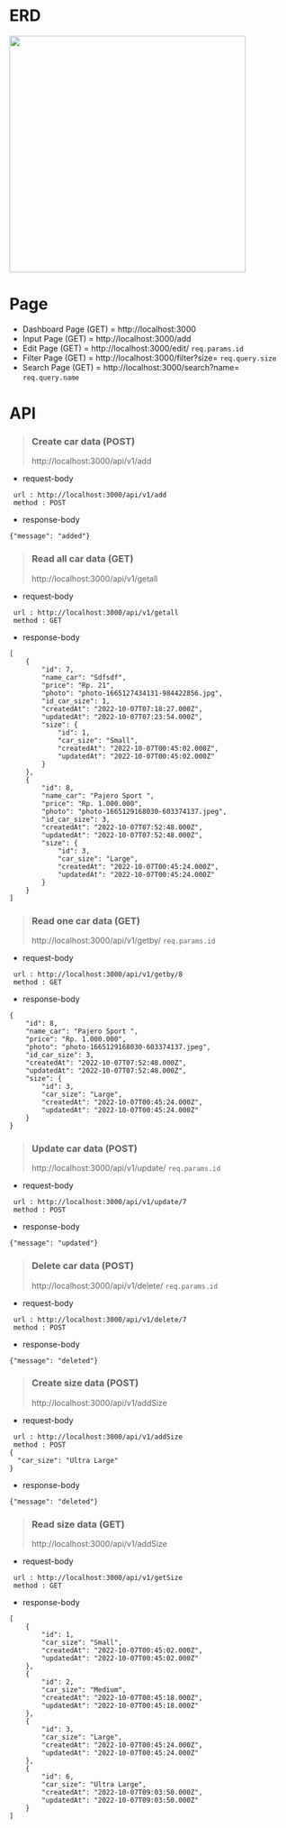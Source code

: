 # ERD
<img src="https://user-images.githubusercontent.com/89620643/194465977-5aa5f5bb-3893-4ce7-9b2b-856aea85ab4a.png" width="420"/>

# Page
- Dashboard Page (GET)  = http://localhost:3000
- Input Page (GET) = http://localhost:3000/add
- Edit Page (GET) = http://localhost:3000/edit/ ```req.params.id```
- Filter Page (GET) = http://localhost:3000/filter?size= ```req.query.size```
- Search Page (GET) = http://localhost:3000/search?name= ```req.query.name```

# API

> ### Create car data (POST)
>  http://localhost:3000/api/v1/add

- request-body 
```
 url : http://localhost:3000/api/v1/add
 method : POST
```


- response-body 
```
{"message": "added"}
```

> ### Read all car data (GET)
> http://localhost:3000/api/v1/getall
- request-body
```
 url : http://localhost:3000/api/v1/getall
 method : GET
```
- response-body 
```
[
    {
        "id": 7,
        "name_car": "Sdfsdf",
        "price": "Rp. 21",
        "photo": "photo-1665127434131-984422856.jpg",
        "id_car_size": 1,
        "createdAt": "2022-10-07T07:18:27.000Z",
        "updatedAt": "2022-10-07T07:23:54.000Z",
        "size": {
            "id": 1,
            "car_size": "Small",
            "createdAt": "2022-10-07T00:45:02.000Z",
            "updatedAt": "2022-10-07T00:45:02.000Z"
        }
    },
    {
        "id": 8,
        "name_car": "Pajero Sport ",
        "price": "Rp. 1.000.000",
        "photo": "photo-1665129168030-603374137.jpeg",
        "id_car_size": 3,
        "createdAt": "2022-10-07T07:52:48.000Z",
        "updatedAt": "2022-10-07T07:52:48.000Z",
        "size": {
            "id": 3,
            "car_size": "Large",
            "createdAt": "2022-10-07T00:45:24.000Z",
            "updatedAt": "2022-10-07T00:45:24.000Z"
        }
    }
]
```
> ### Read one car data (GET) 
> http://localhost:3000/api/v1/getby/ ```req.params.id```
- request-body
```
 url : http://localhost:3000/api/v1/getby/8
 method : GET
```
- response-body 
```
{
    "id": 8,
    "name_car": "Pajero Sport ",
    "price": "Rp. 1.000.000",
    "photo": "photo-1665129168030-603374137.jpeg",
    "id_car_size": 3,
    "createdAt": "2022-10-07T07:52:48.000Z",
    "updatedAt": "2022-10-07T07:52:48.000Z",
    "size": {
        "id": 3,
        "car_size": "Large",
        "createdAt": "2022-10-07T00:45:24.000Z",
        "updatedAt": "2022-10-07T00:45:24.000Z"
    }
}
```

> ### Update car data (POST)
> http://localhost:3000/api/v1/update/ ```req.params.id```

- request-body 
```
 url : http://localhost:3000/api/v1/update/7
 method : POST
```


- response-body 
```
{"message": "updated"}
```

> ### Delete car data (POST)
> http://localhost:3000/api/v1/delete/ ```req.params.id```

- request-body 
```
 url : http://localhost:3000/api/v1/delete/7
 method : POST
```
- response-body 
```
{"message": "deleted"}
```

> ### Create size data (POST)
> http://localhost:3000/api/v1/addSize

- request-body 
```
 url : http://localhost:3000/api/v1/addSize
 method : POST
{
  "car_size": "Ultra Large"
}
```
- response-body 
```
{"message": "deleted"}
```

> ### Read size data (GET)
> http://localhost:3000/api/v1/addSize

- request-body 
```
 url : http://localhost:3000/api/v1/getSize
 method : GET
```
- response-body 
```
[
    {
        "id": 1,
        "car_size": "Small",
        "createdAt": "2022-10-07T00:45:02.000Z",
        "updatedAt": "2022-10-07T00:45:02.000Z"
    },
    {
        "id": 2,
        "car_size": "Medium",
        "createdAt": "2022-10-07T00:45:18.000Z",
        "updatedAt": "2022-10-07T00:45:18.000Z"
    },
    {
        "id": 3,
        "car_size": "Large",
        "createdAt": "2022-10-07T00:45:24.000Z",
        "updatedAt": "2022-10-07T00:45:24.000Z"
    },
    {
        "id": 6,
        "car_size": "Ultra Large",
        "createdAt": "2022-10-07T09:03:50.000Z",
        "updatedAt": "2022-10-07T09:03:50.000Z"
    }
]
```
